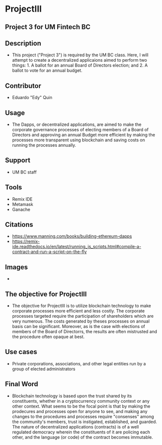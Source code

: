 # ProjectIII
## Project 3 for UM Fintech BC
## Description
+ This project ("Project 3") is required by the UM BC class. Here, I will attempt to create a decentralized applicaions aimed to perform two things: 1. A ballot for an annual Board of Directors election; and 2. A ballot to vote for an annual budget.  

## Contributor
+ Eduardo "Edy" Quin

## Usage
+ The Dapps, or decentralized applications, are aimed to make the corporate governance processes of electing members of a Board of Directors and approving an annual Budget more efficient by making the processes more transparent using blockchain and saving costs on running the processes annually. 

## Support
+ UM BC staff

## Tools
+ Remix IDE
+ Metamask
+ Ganache

## Citations
+ https://www.manning.com/books/building-ethereum-dapps
+ https://remix-ide.readthedocs.io/en/latest/running_js_scripts.html#compile-a-contract-and-run-a-script-on-the-fly

## Images
+ 

## The objective for ProjectIII
+ The objective for ProjectIII is to utilize blockchain technology to make corporate processes more efficient and less costly. The corporate processes targeted require the participation of shareholders which are very numerous. The costs generated by theses processes on annual basis can be significant. Moreover, as is the case with elections of members of the Board of Directorrs, the results are often mistrusted and the procedure often opaque at best. 
 
## Use cases 
+ Private corporations, associations, and other legal entities run by a group of elected administrators

## Final Word
+ Blockchain technology is based upon the trust shared by its constituents, whether in a cryptocurrency community context or any other context. What seems to be the focal point is that by making the prodecures and processes open for anyone to see, and making any changes to the procedures and processes require "consenses" among the community's members, trust is instigated, established, and guarded. The  nature of decentralized applications (contracts) is of a well regulated democracy wherein the constituents of it are policing each other, and the language (or code) of the contract becomes immutable.  
